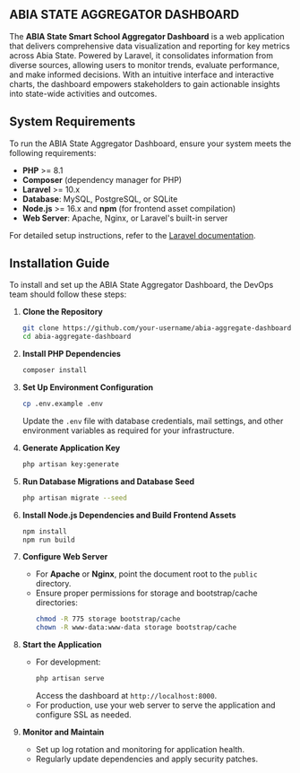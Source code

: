 

## ABIA STATE AGGREGATOR DASHBOARD

The **ABIA State Smart School Aggregator Dashboard** is a web application that delivers comprehensive data visualization and reporting for key metrics across Abia State. Powered by Laravel, it consolidates information from diverse sources, allowing users to monitor trends, evaluate performance, and make informed decisions. With an intuitive interface and interactive charts, the dashboard empowers stakeholders to gain actionable insights into state-wide activities and outcomes.

## System Requirements
To run the ABIA State Aggregator Dashboard, ensure your system meets the following requirements:

- **PHP** >= 8.1
- **Composer** (dependency manager for PHP)
- **Laravel** >= 10.x
- **Database**: MySQL, PostgreSQL, or SQLite
- **Node.js** >= 16.x and **npm** (for frontend asset compilation)
- **Web Server**: Apache, Nginx, or Laravel's built-in server

For detailed setup instructions, refer to the [Laravel documentation](https://laravel.com/docs).

##  Installation Guide


To install and set up the ABIA State Aggregator Dashboard, the DevOps team should follow these steps:

1. **Clone the Repository**
    ```bash
    git clone https://github.com/your-username/abia-aggregate-dashboard.git
    cd abia-aggregate-dashboard
    ```

2. **Install PHP Dependencies**
    ```bash
    composer install
    ```

3. **Set Up Environment Configuration**
    ```bash
    cp .env.example .env
    ```
    Update the `.env` file with database credentials, mail settings, and other environment variables as required for your infrastructure.

4. **Generate Application Key**
    ```bash
    php artisan key:generate
    ```

5. **Run Database Migrations and Database Seed**
    ```bash
    php artisan migrate --seed
    ```

6. **Install Node.js Dependencies and Build Frontend Assets**
    ```bash
    npm install
    npm run build
    ```

7. **Configure Web Server**
    - For **Apache** or **Nginx**, point the document root to the `public` directory.
    - Ensure proper permissions for storage and bootstrap/cache directories:
      ```bash
      chmod -R 775 storage bootstrap/cache
      chown -R www-data:www-data storage bootstrap/cache
      ```

8. **Start the Application**
    - For development:
      ```bash
      php artisan serve
      ```
      Access the dashboard at `http://localhost:8000`.
    - For production, use your web server to serve the application and configure SSL as needed.

9. **Monitor and Maintain**
    - Set up log rotation and monitoring for application health.
    - Regularly update dependencies and apply security patches.




